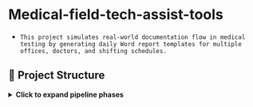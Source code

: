# **Medical-field-tech-assist-tools**

- `This project simulates real-world documentation flow in medical testing by generating daily Word report templates for multiple offices, doctors, and shifting schedules.`

## 📁 Project Structure

<details>
<summary><strong>Click to expand pipeline phases</strong></summary>

### 🛠️ Creation of Public version is in progress
### 🚀 Original version was launched on March 2025, tested and works properly

---

### 🧭 Purpose

Automate the manual process of preparing daily report templates and associated communication artifacts (email drafts) used in outpatient medical testing procedures a week in advance.

### 📁 Repository Structure

- `scripts/` – generation scripts (screenshots)
- `templates/` – document templates (screenshots)
- `visuals/` – infographics
- `docs/` - project documentation
 
---

### **Process-pipeline**

- `1_create-daily-report-base` Power Shell
- `2_run-it-by-6-schedules` Task Scheduler
- `3_create-email-drafts-by-6-schedules` App Script

---

### ⚙️ Features

###  [`1_create-daily-report-base`](link)
- Automates daily generation of a report folder with corresponding name and date, using 6 different schedules a month.

###  [`2_run-it-by-6-schedules`](link)
- Automates daily generation `.docx` pre-report templates for 5 different locations with:
  - Office name
  - Date of test
  - Assigned doctor
  - Optional add-ons (per office rules)

###  [`3_create-email-drafts-by-6-schedules`](link)
- Automates daily generation of e-mail drafts (regarding 6 schedules and 5 locations) for proceeding reports to the next step process.

- Supports custom office visit patterns:
  - weekly on a specific weekday
  - 1st & 3rd weekdays
  - 2nd & 4th weekdays
  - Biweekly office schedules

---

### 🛠️ Tech Stack

- **PowerShell**: File/folder automation, date logic, document template population
- **Windows Task Scheduler**: To run script weekly
- **Google Apps Script**: Gmail draft creation based on daily templates

---

🔐 Disclaimer All names, schedules, and content are synthetic. This branch is designed strictly for portfolio demonstration and technical evaluation purposes.

</details>




